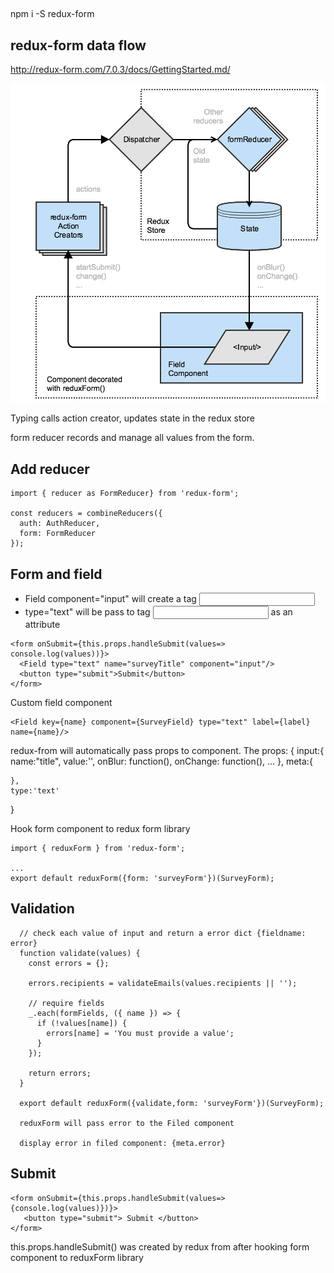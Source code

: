 ##
  npm i -S redux-form

## redux-form data flow
  http://redux-form.com/7.0.3/docs/GettingStarted.md/

  ![redux-form-data-flow](redux-form-data-flow.png)

  Typing calls action creator, updates state in the redux store

  form reducer records and manage all values from the form.

## Add reducer
  ```
  import { reducer as FormReducer} from 'redux-form';
  
  const reducers = combineReducers({
    auth: AuthReducer,
    form: FormReducer
  });
  ```
## Form and field
  - Field component="input" will create a tag <input>
  - type="text" will be pass to tag <input> as an attribute

  ```
  <form onSubmit={this.props.handleSubmit(values=> console.log(values))}>
    <Field type="text" name="surveyTitle" component="input"/>
    <button type="submit">Submit</button>
  </form>
  ```

  Custom field component
  ```
  <Field key={name} component={SurveyField} type="text" label={label} name={name}/>

  ```
  redux-from will automatically pass props to component.
  The props:
  {
    input:{
      name:"title",
      value:'',
      onBlur: function(),
      onChange: function(),
      ...
    },
    meta:{

    },
    type:'text'
  }
  
  Hook form component to redux form library
  ```
  import { reduxForm } from 'redux-form';

  ...
  export default reduxForm({form: 'surveyForm'})(SurveyForm);
  ```

## Validation
```
  // check each value of input and return a error dict {fieldname: error}
  function validate(values) {
    const errors = {};

    errors.recipients = validateEmails(values.recipients || '');

    // require fields
    _.each(formFields, ({ name }) => {
      if (!values[name]) {
        errors[name] = 'You must provide a value';
      }
    });

    return errors;
  }

  export default reduxForm({validate,form: 'surveyForm'})(SurveyForm);

  reduxForm will pass error to the Filed component
  
  display error in filed component: {meta.error}

```

## Submit
  ```
  <form onSubmit={this.props.handleSubmit(values=>{console.log(values)})}>
     <button type="submit"> Submit </button>
  </form>
  ```
  this.props.handleSubmit() was created by redux from after hooking form component to reduxForm library


